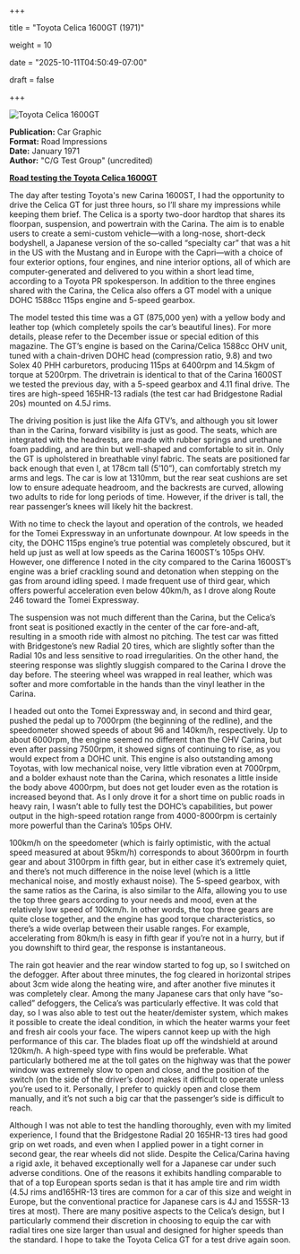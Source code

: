 +++















title = "Toyota Celica 1600GT (1971)"

weight = 10













date = "2025-10-11T04:50:49-07:00"















draft = false















+++















![Toyota Celica 1600GT](/images/CG-RI-Toyota-Celica-1600GT-1971.jpg)















<b>Publication:</b> Car Graphic<br>
<b>Format:</b> Road Impressions<br>
<b>Date:</b> January 1971<br>
<b>Author:</b> "C/G Test Group" (uncredited)















<b><u>Road testing the Toyota Celica 1600GT</b></u>























The day after testing Toyota's new Carina 1600ST, I had the opportunity to drive the Celica GT for just three hours, so I’ll share my impressions while keeping them brief. The Celica is a sporty two-door hardtop that shares its floorpan, suspension, and powertrain with the Carina. The aim is to enable users to create a semi-custom vehicle—with a long-nose, short-deck bodyshell, a Japanese version of the so-called “specialty car” that was a hit in the US with the Mustang and in Europe with the Capri—with a choice of four exterior options, four engines, and nine interior options, all of which are computer-generated and delivered to you within a short lead time, according to a Toyota PR spokesperson. In addition to the three engines shared with the Carina, the Celica also offers a GT model with a unique DOHC 1588cc 115ps engine and 5-speed gearbox.



The model tested this time was a GT (875,000 yen) with a yellow body and leather top (which completely spoils the car’s beautiful lines). For more details, please refer to the December issue or special edition of this magazine. The GT’s engine is based on the Carina/Celica 1588cc OHV unit, tuned with a chain-driven DOHC head (compression ratio, 9.8) and two Solex 40 PHH carburetors, producing 115ps at 6400rpm and 14.5kgm of torque at 5200rpm. The drivetrain is identical to that of the Carina 1600ST we tested the previous day, with a 5-speed gearbox and 4.11 final drive. The tires are high-speed 165HR-13 radials (the test car had Bridgestone Radial 20s) mounted on 4.5J rims.



The driving position is just like the Alfa GTV’s, and although you sit lower than in the Carina, forward visibility is just as good. The seats, which are integrated with the headrests, are made with rubber springs and urethane foam padding, and are thin but well-shaped and comfortable to sit in. Only the GT is upholstered in breathable vinyl fabric. The seats are positioned far back enough that even I, at 178cm tall (5’10”), can comfortably stretch my arms and legs. The car is low at 1310mm, but the rear seat cushions are set low to ensure adequate headroom, and the backrests are curved, allowing two adults to ride for long periods of time. However, if the driver is tall, the rear passenger’s knees will likely hit the backrest.



With no time to check the layout and operation of the controls, we headed for the Tomei Expressway in an unfortunate downpour. At low speeds in the city, the DOHC 115ps engine’s true potential was completely obscured, but it held up just as well at low speeds as the Carina 1600ST’s 105ps OHV. However, one difference I noted in the city compared to the Carina 1600ST’s engine was a brief crackling sound and detonation when stepping on the gas from around idling speed. I made frequent use of third gear, which offers powerful acceleration even below 40km/h, as I drove along Route 246 toward the Tomei Expressway.



The suspension was not much different than the Carina, but the Celica’s front seat is positioned exactly in the center of the car fore-and-aft, resulting in a smooth ride with almost no pitching. The test car was fitted with Bridgestone’s new Radial 20 tires, which are slightly softer than the Radial 10s and less sensitive to road irregularities. On the other hand, the steering response was slightly sluggish compared to the Carina I drove the day before. The steering wheel was wrapped in real leather, which was softer and more comfortable in the hands than the vinyl leather in the Carina.



I headed out onto the Tomei Expressway and, in second and third gear, pushed the pedal up to 7000rpm (the beginning of the redline), and the speedometer showed speeds of about 96 and 140km/h, respectively. Up to about 6000rpm, the engine seemed no different than the OHV Carina, but even after passing 7500rpm, it showed signs of continuing to rise, as you would expect from a DOHC unit. This engine is also outstanding among Toyotas, with low mechanical noise, very little vibration even at 7000rpm, and a bolder exhaust note than the Carina, which resonates a little inside the body above 4000rpm, but does not get louder even as the rotation is increased beyond that. As I only drove it for a short time on public roads in heavy rain, I wasn’t able to fully test the DOHC’s capabilities, but power output in the high-speed rotation range from 4000-8000rpm is certainly more powerful than the Carina’s 105ps OHV. 



100km/h on the speedometer (which is fairly optimistic, with the actual speed measured at about 95km/h) corresponds to about 3600rpm in fourth gear and about 3100rpm in fifth gear, but in either case it’s extremely quiet, and there’s not much difference in the noise level (which is a little mechanical noise, and mostly exhaust noise). The 5-speed gearbox, with the same ratios as the Carina, is also similar to the Alfa, allowing you to use the top three gears according to your needs and mood, even at the relatively low speed of 100km/h. In other words, the top three gears are quite close together, and the engine has good torque characteristics, so there’s a wide overlap between their usable ranges. For example, accelerating from 80km/h is easy in fifth gear if you’re not in a hurry, but if you downshift to third gear, the response is instantaneous.



The rain got heavier and the rear window started to fog up, so I switched on the defogger. After about three minutes, the fog cleared in horizontal stripes about 3cm wide along the heating wire, and after another five minutes it was completely clear. Among the many Japanese cars that only have “so-called” defoggers, the Celica’s was particularly effective. It was cold that day, so I was also able to test out the heater/demister system, which makes it possible to create the ideal condition, in which the heater warms your feet and fresh air cools your face. The wipers cannot keep up with the high performance of this car. The blades float up off the windshield at around 120km/h. A high-speed type with fins would be preferable. What particularly bothered me at the toll gates on the highway was that the power window was extremely slow to open and close, and the position of the switch (on the side of the driver’s door) makes it difficult to operate unless you’re used to it. Personally, I prefer to quickly open and close them manually, and it’s not such a big car that the passenger’s side is difficult to reach.



Although I was not able to test the handling thoroughly, even with my limited experience, I found that the Bridgestone Radial 20 165HR-13 tires had good grip on wet roads, and even when I applied power in a tight corner in second gear, the rear wheels did not slide. Despite the Celica/Carina having a rigid axle, it behaved exceptionally well for a Japanese car under such adverse conditions. One of the reasons it exhibits handling comparable to that of a top European sports sedan is that it has ample tire and rim width (4.5J rims and165HR-13 tires are common for a car of this size and weight in Europe, but the conventional practice for Japanese cars is 4J and 155SR-13 tires at most). There are many positive aspects to the Celica’s design, but I particularly commend their discretion in choosing to equip the car with radial tires one size larger than usual and designed for higher speeds than the standard. I hope to take the Toyota Celica GT for a test drive again soon.

